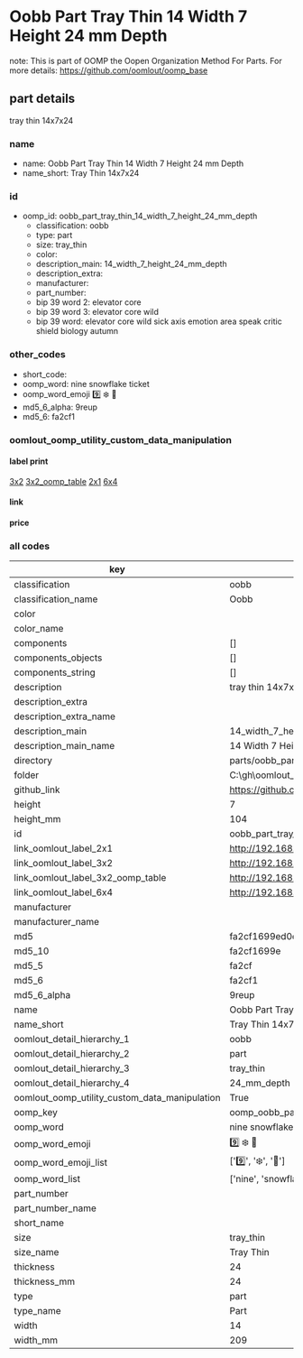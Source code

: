 # Oobb Part Tray Thin 14 Width 7 Height 24 mm Depth  

note: This is part of OOMP the Oopen Organization Method For Parts. For more details: https://github.com/oomlout/oomp_base

##  part details
  



tray thin 14x7x24



### name
* name: Oobb Part Tray Thin 14 Width 7 Height 24 mm Depth
* name_short: Tray Thin 14x7x24 
### id
* oomp_id: oobb_part_tray_thin_14_width_7_height_24_mm_depth
  * classification: oobb
  * type: part
  * size: tray_thin
  * color: 
  * description_main: 14_width_7_height_24_mm_depth
  * description_extra: 
  * manufacturer: 
  * part_number: 
  * bip 39 word 2: elevator core
  * bip 39 word 3: elevator core wild
  * bip 39 word: elevator core wild sick axis emotion area speak critic shield biology autumn

### other_codes
* short_code: 
* oomp_word: nine snowflake ticket
* oomp_word_emoji :nine: :snowflake: :ticket:
* md5_6_alpha: 9reup
* md5_6: fa2cf1






### oomlout_oomp_utility_custom_data_manipulation
#### label print
[3x2](http://192.168.1.245:1112/?label=oomp%209reup)
[3x2_oomp_table](http://192.168.1.108:1112/?label=oomp%209reup)
[2x1](http://192.168.1.242:1112/?label=oomp%209reup)
[6x4](http://192.168.1.55:1112/?label=oomp%209reup)    

#### link

                              

#### price







### all codes 
| key | value |  
| --- | --- |  
| classification | oobb |  
| classification_name | Oobb |  
| color |  |  
| color_name |  |  
| components | [] |  
| components_objects | [] |  
| components_string | [] |  
| description | tray thin 14x7x24 |  
| description_extra |  |  
| description_extra_name |  |  
| description_main | 14_width_7_height_24_mm_depth |  
| description_main_name | 14 Width 7 Height 24 mm Depth |  
| directory | parts/oobb_part_tray_thin_14_width_7_height_24_mm_depth |  
| folder | C:\gh\oomlout_oobb_version_4_generated_parts\parts\oobb_part_tray_thin_14_width_7_height_24_mm_depth |  
| github_link | https://github.com/oomlout/oomlout_oomp_part_src/tree/main/parts/oobb_part_tray_thin_14_width_7_height_24_mm_depth |  
| height | 7 |  
| height_mm | 104 |  
| id | oobb_part_tray_thin_14_width_7_height_24_mm_depth |  
| link_oomlout_label_2x1 | http://192.168.1.242:1112/?label=oomp%209reup |  
| link_oomlout_label_3x2 | http://192.168.1.245:1112/?label=oomp%209reup |  
| link_oomlout_label_3x2_oomp_table | http://192.168.1.108:1112/?label=oomp%209reup |  
| link_oomlout_label_6x4 | http://192.168.1.55:1112/?label=oomp%209reup |  
| manufacturer |  |  
| manufacturer_name |  |  
| md5 | fa2cf1699ed0c16923087c7df60c123f |  
| md5_10 | fa2cf1699e |  
| md5_5 | fa2cf |  
| md5_6 | fa2cf1 |  
| md5_6_alpha | 9reup |  
| name | Oobb Part Tray Thin 14 Width 7 Height 24 mm Depth |  
| name_short | Tray Thin 14x7x24  |  
| oomlout_detail_hierarchy_1 | oobb |  
| oomlout_detail_hierarchy_2 | part |  
| oomlout_detail_hierarchy_3 | tray_thin |  
| oomlout_detail_hierarchy_4 | 24_mm_depth |  
| oomlout_oomp_utility_custom_data_manipulation | True |  
| oomp_key | oomp_oobb_part_tray_thin_14_width_7_height_24_mm_depth |  
| oomp_word | nine snowflake ticket |  
| oomp_word_emoji | :nine: :snowflake: :ticket: |  
| oomp_word_emoji_list | [':nine:', ':snowflake:', ':ticket:'] |  
| oomp_word_list | ['nine', 'snowflake', 'ticket'] |  
| part_number |  |  
| part_number_name |  |  
| short_name |  |  
| size | tray_thin |  
| size_name | Tray Thin |  
| thickness | 24 |  
| thickness_mm | 24 |  
| type | part |  
| type_name | Part |  
| width | 14 |  
| width_mm | 209 |  
